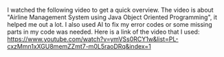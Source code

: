 I watched the following video to get a quick overview. The video is about "Airline Management System using Java Object Oriented Programming", it helped me out a lot. I also used AI to fix my error codes or some missing parts in my code was needed.
Here is a link of the video that I used: https://www.youtube.com/watch?v=ymVSs0RCY1w&list=PL-cxzMmn1xXGU8memZZmt7-m0L5raoDRq&index=1
